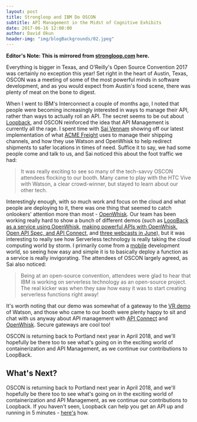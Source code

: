 ```yaml
---
layout: post
title: Strongloop and IBM Do OSCON
subtitle: API Management in the Midst of Cognitive Exhibits
date: 2017-06-16 12:00:00
author: David Okun
header-img: "img/blogBackgrounds/02.jpeg"
---
```


**Editor's Note: This is mirrored from [strongloop.com](https://strongloop.com/strongblog/strongloop-and-ibm-do-oscon/) here.**

Everything is bigger in Texas, and O'Reilly's Open Source Convention 2017 was certainly no exception this year! Set right in the heart of Austin, Texas, OSCON was a meeting of some of the most powerful minds in software development, and as you would expect from Austin's food scene, there was plenty of meat on the bone to digest.

When I went to IBM's Interconnect a couple of months ago, I noted that people were becoming increasingly interested in ways to manage their API, rather than ways to actually roll an API. The secret seems to be out about [Loopback](https://loopback.io), and OSCON reinforced the idea that API Management is currently all the rage. I spent time with [Sai Vennam](https://twitter.com/sai_vennam) showing off our latest implementation of what [ACME Freight](https://developer.ibm.com/code/journey/unlock-enterprise-data-using-apis/) uses to manage their shipping channels, and how they use Watson and OpenWhisk to help redirect shipments to safer locations in times of need. Suffice it to say, we had some people come and talk to us, and Sai noticed this about the foot traffic we had:
<!--more-->
> It was really exciting to see so many of the tech-savvy OSCON attendees flocking to our booth. Many came to play with the HTC Vive with Watson, a clear crowd-winner, but stayed to learn about our other tech.

Interestingly enough, with so much work and focus on the cloud and what people are deploying to it, there was one thing that seemed to catch onlookers' attention more than most - [OpenWhisk](https://developer.ibm.com/openwhisk/). Our team has been working really hard to show a bunch of different demos (such as [LoopBack as a service using OpenWhisk](https://strongloop.com/strongblog/loopback-as-a-service-using-openwhisk/), [making powerful APIs with OpenWhisk, Open API Spec, and API Connect](https://strongloop.com/strongblog/webinar-combining-open-whisk-serverless-openapi-swagger-and-api-connect-to-build-powerful-apis/), and [three webcasts in June](https://strongloop.com/strongblog/three-new-webcasts-for-june-loopback-openwhisk/)), but it was interesting to really see how Serverless technology is really taking the cloud computing world by storm. I primarily come from a [mobile](https://strongloop.com/strongblog/introducing-david-okun-strongloop-developer-evangelist/) development world, so seeing how easy and simple it is to basically deploy a function as a service is really invigorating. The attendees of OSCON largely agreed, as Sai also noticed:

> Being at an open-source convention, attendees were glad to hear that IBM is working on serverless technology as an open-source project. The real kicker was when they saw how easy it was to start creating serverless functions right away!

It's worth noting that our demo was somewhat of a gateway to the [VR demo](https://www.ibm.com/innovation/milab/watson-speech-virtual-reality-unity/) of Watson, and those who came to our booth were plenty happy to sit and chat with us anyway about API management with [API Connect](https://developer.ibm.com/apiconnect/) and [OpenWhisk](https://developer.ibm.com/openwhisk/). Secure gateways are cool too! 

OSCON is returning back to Portland next year in April 2018, and we'll hopefully be there too to see what's going on in the exciting world of containerization and API Management, as we continue our contributions to LoopBack. 

## What's Next?

OSCON is returning back to Portland next year in April 2018, and we'll hopefully be there too to see what's going on in the exciting world of containerization and API Management, as we continue our contributions to Loopback. If you haven't seen, Loopback can help you get an API up and running in 5 minutes - [here's](https://developer.ibm.com/apiconnect/2017/03/09/loopback-in-5-minutes/) how.